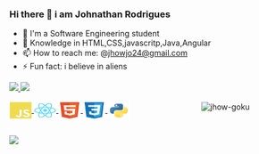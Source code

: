 ### Hi there 👋 i am Johnathan Rodrigues

- 🌱 I'm a Software Engineering student
- 🌱 Knowledge in HTML,CSS,javascritp,Java,Angular
- 📫 How to reach me: @jhowjo24@gmail.com
- ⚡ Fun fact: i believe in aliens

 <div>
  <a href="https://github.com/jhow24">
  <img height="180em" src="https://github-readme-stats.vercel.app/api?username=jhow24&show_icons=true&theme=dark&include_all_commits=true&count_private=true"/>
  <img height="180em" src="https://github-readme-stats.vercel.app/api/top-langs/?username=jhow24&layout=compact&langs_count=7&theme=dark"/>
</div>
<div style="display: inline_block"><br>
  <img align="center" alt="Rafa-Js" height="30" width="40" src="https://raw.githubusercontent.com/devicons/devicon/master/icons/javascript/javascript-plain.svg">
  <img align="center" alt="Rafa-React" height="30" width="40" src="https://raw.githubusercontent.com/devicons/devicon/master/icons/react/react-original.svg">
  <img align="center" alt="Rafa-HTML" height="30" width="40" src="https://raw.githubusercontent.com/devicons/devicon/master/icons/html5/html5-original.svg">
  <img align="center" alt="Rafa-CSS" height="30" width="40" src="https://raw.githubusercontent.com/devicons/devicon/master/icons/css3/css3-original.svg">
  <img align="center" alt="Rafa-Python" height="30" width="40" src="https://raw.githubusercontent.com/devicons/devicon/master/icons/python/python-original.svg">
  <img align="right" style=" height: 160px; width:160px;" alt="jhow-goku" src="https://steamuserimages-a.akamaihd.net/ugc/914666100549841580/7F010F7B7D115AAC70BE0A49AEE14F786B9C2FE2/?imw=5000&imh=5000&ima=fit&impolicy=Letterbox&imcolor=%23000000&letterbox=false">
</div>
  
  ##
  
  <div> 
  <a href="https://www.linkedin.com/in/johnathan-rodrigues-13997b133/" target="_blank"><img src="https://img.shields.io/badge/-LinkedIn-%230077B5?style=for-the-badge&logo=linkedin&logoColor=white" target="_blank"></a> 
  </div>
